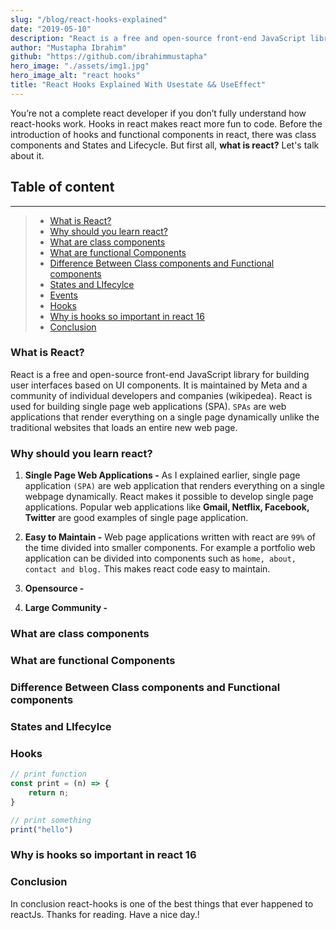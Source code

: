 ```yaml
---
slug: "/blog/react-hooks-explained"
date: "2019-05-10"
description: "React is a free and open-source front-end JavaScript library for building user interfaces based on UI components. It is maintained by Meta and a community of individual developers and companies"
author: "Mustapha Ibrahim"
github: "https://github.com/ibrahimmustapha"
hero_image: "./assets/img1.jpg"
hero_image_alt: "react hooks"
title: "React Hooks Explained With Usestate && UseEffect"
---
```


You’re not a complete react developer if you don’t fully understand how react-hooks work. Hooks in react makes react more fun to code. Before the introduction of hooks and functional components in react, there was class components and States and Lifecycle. But first all, **what is react?** Let's talk about it.

## Table of content
---
> - [What is React?](#header1)
> - [Why should you learn react? ](#header2) 
> - [What are class components](#header3) 
> - [What are functional Components](#header4)
> - [Difference Between Class components and Functional components](#header5)
> - [States and LIfecylce](#header6)
> - [Events](#header7)
> - [Hooks](#header8)
> - [Why is hooks so important in react 16](#header9)
> - [Conclusion](#header10)

### What is React?

React is a free and open-source front-end JavaScript library for building user interfaces based on UI components. It is maintained by Meta and a community of individual developers and companies (wikipedea). React is used for building single page web applications (SPA). ``SPAs`` are web applications that render everything on a single page dynamically unlike the traditional websites that loads an entire new web page.

### Why should you learn react?
1. **Single Page Web Applications -** As I explained earlier, single page application ``(SPA)`` are web application that renders everything on a single webpage dynamically. React makes it possible to develop single page applications. Popular web applications like **Gmail, Netflix, Facebook, Twitter** are good examples of single page application.

2. **Easy to Maintain -** Web page applications written with react are ``99%`` of the time divided into smaller components. For example a portfolio web application can be divided into components such as ``home, about, contact and blog.`` This makes react code easy to maintain.

3. **Opensource -** 

4. **Large Community -**

### What are class components

### What are functional Components

### Difference Between Class components and Functional components

### States and LIfecylce
<div id='header1'/>

### Hooks


```js {numberLines}
// print function
const print = (n) => {
    return n;
}

// print something
print("hello")
```

### Why is hooks so important in react 16

### Conclusion
In conclusion react-hooks is one of the best things that ever happened to reactJs. 
Thanks for reading. Have a nice day.!